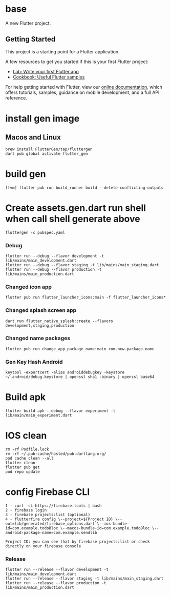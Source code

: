 # base

A new Flutter project.

## Getting Started

This project is a starting point for a Flutter application.

A few resources to get you started if this is your first Flutter project:

- [Lab: Write your first Flutter app](https://flutter.dev/docs/get-started/codelab)
- [Cookbook: Useful Flutter samples](https://flutter.dev/docs/cookbook)

For help getting started with Flutter, view our
[online documentation](https://flutter.dev/docs), which offers tutorials,
samples, guidance on mobile development, and a full API reference.

# install gen image
## Macos and Linux

```shell script
brew install FlutterGen/tap/fluttergen
dart pub global activate flutter_gen
```

# build gen
``` shell script
[fvm] flutter pub run build_runner build --delete-conflicting-outputs
```

# Create assets.gen.dart run shell when call shell generate above
``` shell script
fluttergen -c pubspec.yaml
```

### Debug

```shell script
flutter run --debug --flavor development -t lib/mains/main_development.dart
flutter run --debug --flavor staging -t lib/mains/main_staging.dart
flutter run --debug --flavor production -t lib/mains/main_production.dart
```

### Changed icon app
```shell script
flutter pub run flutter_launcher_icons:main -f flutter_launcher_icons*
```

### Changed splash screen app
```shell script
dart run flutter_native_splash:create --flavors development,staging,production
```

### Changed name packages
```shell script
flutter pub run change_app_package_name:main com.new.package.name
```

### Gen Key Hash Android

```shell script
keytool -exportcert -alias androiddebugkey -keystore ~/.android/debug.keystore | openssl sha1 -binary | openssl base64
```

# Build apk
```
flutter build apk --debug --flavor experiment -t lib/main/main_experiment.dart
```

# IOS clean
``` rm -rf Pods
rm -rf Podfile.lock
rm -rf ~/.pub-cache/hosted/pub.dartlang.org/
pod cache clean --all
flutter clean
flutter pub get
pod repo update
```


# config Firebase CLI
```
1 - curl -sL https://firebase.tools | bash
2 - firebase login
3 - firebase projects:list (optional)
4 - flutterfire config \--project=${Project ID} \--out=lib/generated/firebase_options.dart \--ios-bundle-id=com.example.todoBloc \--macos-bundle-id=com.example.todoBloc \--android-package-name=com.example.sendlib

Project ID: you can see that by firebase projects:list or check directly on your firebase console
```

### Release

```shell script
flutter run --release --flavor development -t lib/mains/main_development.dart
flutter run --release --flavor staging -t lib/mains/main_staging.dart
flutter run --release --flavor production -t lib/mains/main_production.dart
```

